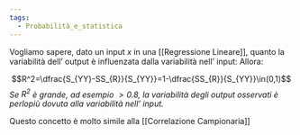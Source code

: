 ```yaml
---
tags:
  - Probabilità_e_statistica
---
```

Vogliamo sapere, dato un input $x$ in una [[Regressione Lineare]], quanto la variabilità dell’ output è influenzata dalla variabilità nell’ input:
Allora:

$$R^2=\dfrac{S_{YY}-SS_{R}}{S_{YY}}=1-\dfrac{SS_{R}}{S_{YY}}\in(0,1)$$
*Se $R^2$ è grande, ad esempio $>0.8$, la variabilità degli output osservati è perlopiù dovuta alla variabilità nell’ input.* 

Questo concetto è molto simile alla [[Correlazione Campionaria]]